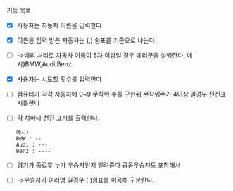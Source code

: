 기능 목록
- [x] 사용자는 자동차 이름을 입력한다
    

- [x] 이름을 입력 받은 자동차는 (,) 쉼표를 기준으로 나눈다.
- [ ] ->예외 처리로 자동차 이름이 5자 이상일 경우 에러문을 실행한다.
    예시)BMW,Audi,Benz

- [x] 사용자는 시도할 횟수를 입력한다

- [ ] 컴퓨터가 각각 자동차에 0~9 무작위 수를 구한뒤 무작위수가 4이상 일경우 전진표시를한다

- [ ] 각 차마다 전진 표시를 출력한다.
 ```
    예시)
    BMW : --
    Audi : ---
    Benz : ----
```
- [ ] 경기가 종료후 누가 우승자인지 알려준다 공동우승자도 포함해서
- [ ] ->우승자가 여러명 일경우 (,)쉼표를 이용해 구분한다. 
       


